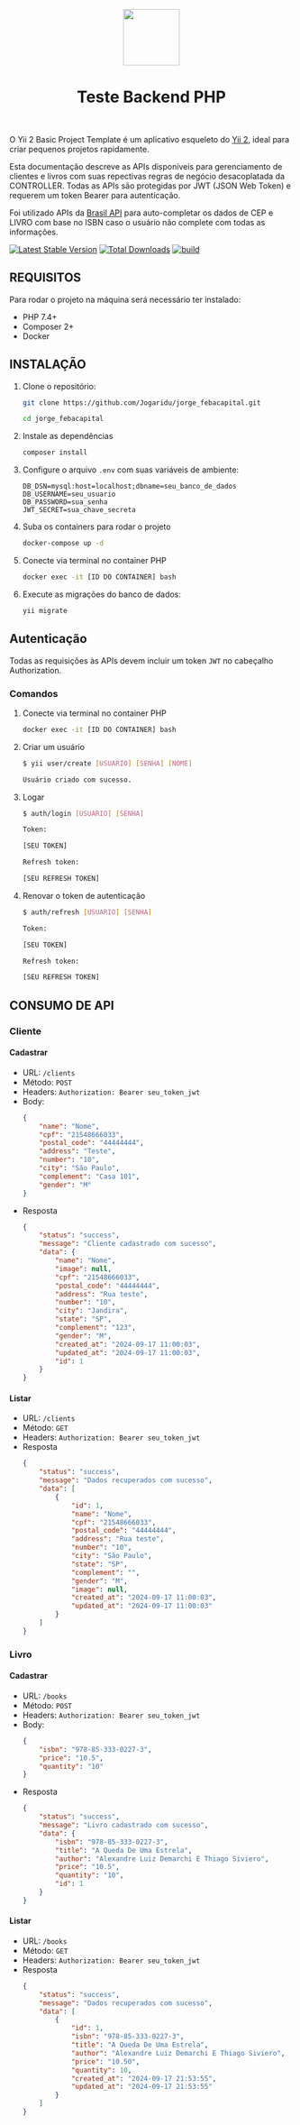 <p align="center">
    <a href="https://github.com/yiisoft" target="_blank">
        <img src="https://www.febacapital.com/images/og.png" height="100px">
    </a>
    <h1 align="center">Teste Backend PHP</h1>
    <br>
</p>

O Yii 2 Basic Project Template é um aplicativo esqueleto do [Yii 2](https://www.yiiframework.com/), ideal para criar pequenos projetos rapidamente.

Esta documentação descreve as APIs disponíveis para gerenciamento de clientes e livros com suas repectivas regras de negócio desacoplatada da CONTROLLER. Todas as APIs são protegidas por JWT (JSON Web Token) e requerem um token Bearer para autenticação.

Foi utilizado APIs da [Brasil API](https://brasilapi.com.br/docs) para auto-completar os dados de CEP e LIVRO com base no ISBN caso o usuário não complete com todas as informações.

[![Latest Stable Version](https://img.shields.io/packagist/v/yiisoft/yii2-app-basic.svg)](https://packagist.org/packages/yiisoft/yii2-app-basic)
[![Total Downloads](https://img.shields.io/packagist/dt/yiisoft/yii2-app-basic.svg)](https://packagist.org/packages/yiisoft/yii2-app-basic)
[![build](https://github.com/yiisoft/yii2-app-basic/workflows/build/badge.svg)](https://github.com/yiisoft/yii2-app-basic/actions?query=workflow%3Abuild)

## REQUISITOS

Para rodar o projeto na máquina será necessário ter instalado:

-   PHP 7.4+
-   Composer 2+
-   Docker

## INSTALAÇÃO

1. Clone o repositório:

    ```bash
    git clone https://github.com/Jogaridu/jorge_febacapital.git

    cd jorge_febacapital
    ```

2. Instale as dependências

    ```bash
    composer install
    ```

3. Configure o arquivo `.env` com suas variáveis de ambiente:
    ```
    DB_DSN=mysql:host=localhost;dbname=seu_banco_de_dados
    DB_USERNAME=seu_usuario
    DB_PASSWORD=sua_senha
    JWT_SECRET=sua_chave_secreta
    ```
4. Suba os containers para rodar o projeto

    ```bash
    docker-compose up -d
    ```

5. Conecte via terminal no container PHP
    ```bash
    docker exec -it [ID DO CONTAINER] bash
    ```
6. Execute as migrações do banco de dados:
    ```bash
    yii migrate
    ```

## Autenticação

Todas as requisições às APIs devem incluir um token `JWT` no cabeçalho Authorization.

### Comandos

1. Conecte via terminal no container PHP

    ```bash
    docker exec -it [ID DO CONTAINER] bash
    ```

2. Criar um usuário

    ```bash
    $ yii user/create [USUARIO] [SENHA] [NOME]

    Usuário criado com sucesso.
    ```

3. Logar

    ```bash
    $ auth/login [USUARIO] [SENHA]

    Token:

    [SEU TOKEN]

    Refresh token:

    [SEU REFRESH TOKEN]
    ```

4. Renovar o token de autenticação

    ```bash
    $ auth/refresh [USUARIO] [SENHA]

    Token:

    [SEU TOKEN]

    Refresh token:

    [SEU REFRESH TOKEN]
    ```

## CONSUMO DE API

### Cliente

#### Cadastrar

-   URL: `/clients`
-   Método: `POST`
-   Headers:
    `Authorization: Bearer seu_token_jwt`
-   Body:
    ```json
    {
        "name": "Nome",
        "cpf": "21548666033",
        "postal_code": "44444444",
        "address": "Teste",
        "number": "10",
        "city": "São Paulo",
        "complement": "Casa 101",
        "gender": "M"
    }
    ```
-   Resposta
    ```json
    {
        "status": "success",
        "message": "Cliente cadastrado com sucesso",
        "data": {
            "name": "Nome",
            "image": null,
            "cpf": "21548666033",
            "postal_code": "44444444",
            "address": "Rua teste",
            "number": "10",
            "city": "Jandira",
            "state": "SP",
            "complement": "123",
            "gender": "M",
            "created_at": "2024-09-17 11:00:03",
            "updated_at": "2024-09-17 11:00:03",
            "id": 1
        }
    }
    ```

#### Listar

-   URL: `/clients`
-   Método: `GET`
-   Headers:
    `Authorization: Bearer seu_token_jwt`
-   Resposta
    ```json
    {
        "status": "success",
        "message": "Dados recuperados com sucesso",
        "data": [
            {
                "id": 1,
                "name": "Nome",
                "cpf": "21548666033",
                "postal_code": "44444444",
                "address": "Rua teste",
                "number": "10",
                "city": "São Paulo",
                "state": "SP",
                "complement": "",
                "gender": "M",
                "image": null,
                "created_at": "2024-09-17 11:00:03",
                "updated_at": "2024-09-17 11:00:03"
            }
        ]
    }
    ```

### Livro

#### Cadastrar

-   URL: `/books`
-   Método: `POST`
-   Headers:
    `Authorization: Bearer seu_token_jwt`
-   Body:
    ```json
    {
        "isbn": "978-85-333-0227-3",
        "price": "10.5",
        "quantity": "10"
    }
    ```
-   Resposta
    ```json
    {
        "status": "success",
        "message": "Livro cadastrado com sucesso",
        "data": {
            "isbn": "978-85-333-0227-3",
            "title": "A Queda De Uma Estrela",
            "author": "Alexandre Luiz Demarchi E Thiago Siviero",
            "price": "10.5",
            "quantity": "10",
            "id": 1
        }
    }
    ```

#### Listar

-   URL: `/books`
-   Método: `GET`
-   Headers:
    `Authorization: Bearer seu_token_jwt`
-   Resposta
    ```json
    {
        "status": "success",
        "message": "Dados recuperados com sucesso",
        "data": [
            {
                "id": 1,
                "isbn": "978-85-333-0227-3",
                "title": "A Queda De Uma Estrela",
                "author": "Alexandre Luiz Demarchi E Thiago Siviero",
                "price": "10.50",
                "quantity": 10,
                "created_at": "2024-09-17 21:53:55",
                "updated_at": "2024-09-17 21:53:55"
            }
        ]
    }
    ```
